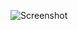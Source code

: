 ![Screenshot](https://raw.githubusercontent.com/Cryakl/Ultimate-RAT-Collection/refs/heads/main/VenomRAT/Venom%202.8%20FINAL/Screenshot.png)
